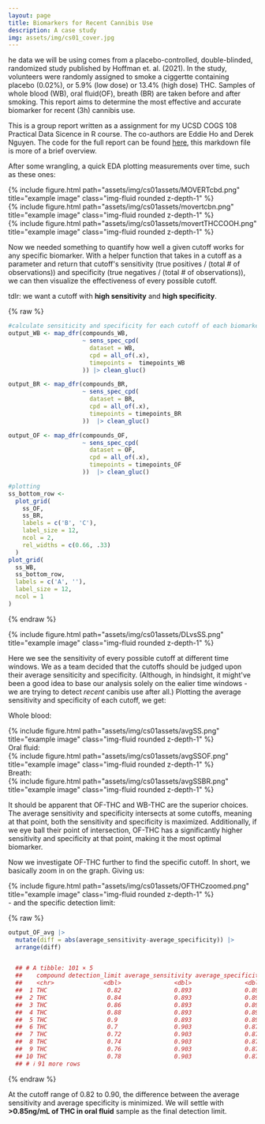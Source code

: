 ```yaml
---
layout: page
title: Biomarkers for Recent Cannibis Use
description: A case study
img: assets/img/cs01_cover.jpg
---
```

he data we will be using comes from a placebo-controlled, double-blinded, randomized study published by Hoffman et. al. (2021). In the study, volunteers were randomly assigned to smoke a ciggertte containing placebo (0.02%), or 5.9% (low dose) or 13.4% (high dose) THC. Samples of whole blood (WB), oral fluid(OF), breath (BR) are taken before and after smoking. This report aims to determine the most effective and accurate biomarker for recent (3h) cannibis use. 

This is a group report written as a assignment for my UCSD COGS 108 Practical Data Sicence in R course. The co-authors are Eddie Ho and Derek Nguyen. The code for the full report can be found [here](https://github.com/zrrainer/cannibis-biomarker-case-study/tree/main), this markdown file is more of a brief overview. 


After some wrangling, a quick EDA plotting measurements over time, such as these ones:
<div class="row">
    <div class="col-sm mt-3 mt-md-0">
        {% include figure.html path="assets/img/cs01assets/MOVERTcbd.png" title="example image" class="img-fluid rounded z-depth-1" %}
    </div>
</div>

<div class="row">
    <div class="col-sm mt-3 mt-md-0">
        {% include figure.html path="assets/img/cs01assets/movertcbn.png" title="example image" class="img-fluid rounded z-depth-1" %}
    </div>
</div>

<div class="row">
    <div class="col-sm mt-3 mt-md-0">
        {% include figure.html path="assets/img/cs01assets/movertTHCCOOH.png" title="example image" class="img-fluid rounded z-depth-1" %}
    </div>
</div>



Now we needed something to quantify how well a given cutoff works for any specific biomarker. With a helper function that takes in a cutoff as a parameter and return that cutoff's sensitivity (true positives / (total # of observations)) and specificity (true negatives / (total # of observations)), we can then visualize the effectiveness of every possible cutoff. 

tdlr: we want a cutoff with **high sensitivity** and **high specificity**. 


{% raw %}
```r
#calculate sensiticity and specificity for each cutoff of each biomarker
output_WB <- map_dfr(compounds_WB,
                     ~ sens_spec_cpd(
                       dataset = WB,
                       cpd = all_of(.x),
                       timepoints =  timepoints_WB
                     )) |> clean_gluc()

output_BR <- map_dfr(compounds_BR, 
                     ~ sens_spec_cpd(
                       dataset = BR,
                       cpd = all_of(.x),
                       timepoints = timepoints_BR
                     ))  |> clean_gluc()

output_OF <- map_dfr(compounds_OF,
                     ~ sens_spec_cpd(
                       dataset = OF,
                       cpd = all_of(.x),
                       timepoints = timepoints_OF
                     ))  |> clean_gluc()

#plotting
ss_bottom_row <-
  plot_grid(
    ss_OF,
    ss_BR,
    labels = c('B', 'C'),
    label_size = 12,
    ncol = 2,
    rel_widths = c(0.66, .33)
  )
plot_grid(
  ss_WB,
  ss_bottom_row,
  labels = c('A', ''),
  label_size = 12,
  ncol = 1
)
```
{% endraw %}

<div class="row">
    <div class="col-sm mt-3 mt-md-0">
        {% include figure.html path="assets/img/cs01assets/DLvsSS.png" title="example image" class="img-fluid rounded z-depth-1" %}
    </div>
</div>

Here we see the sensitivity of every possible cutoff at different time windows. We as a team decided that the cutoffs should be judged upon their average sensiticity and specificity. (Although, in hindsight, it might've been a good idea to base our analysis solely on the ealier time windows - we are trying to detect *recent* canibis use after all.) Plotting the average sensitivity and specificity of each cutoff, we get:

Whole blood:
<div class="row">
    <div class="col-sm mt-3 mt-md-0">
        {% include figure.html path="assets/img/cs01assets/avgSS.png" title="example image" class="img-fluid rounded z-depth-1" %}
    </div>
</div>
Oral fluid:
<div class="row">
    <div class="col-sm mt-3 mt-md-0">
        {% include figure.html path="assets/img/cs01assets/avgSSOF.png" title="example image" class="img-fluid rounded z-depth-1" %}
    </div>
</div>
Breath:
<div class="row">
    <div class="col-sm mt-3 mt-md-0">
        {% include figure.html path="assets/img/cs01assets/avgSSBR.png" title="example image" class="img-fluid rounded z-depth-1" %}
    </div>
</div>

It should be apparent that OF-THC and WB-THC are the superior choices. The average sensitivity and specificity intersects at some cutoffs, meaning at that point, both the sensitivity and specificity is maximized. Additionally, if we eye ball their point of intersection, OF-THC has a significantly higher sensitivity and specificity at that point, making it the most optimal biomarker. 

Now we investigate OF-THC further to find the specific cutoff. In short, we basically zoom in on the graph. Giving us:

<div class="row">
    <div class="col-sm mt-3 mt-md-0">
        {% include figure.html path="assets/img/cs01assets/OFTHCzoomed.png" title="example image" class="img-fluid rounded z-depth-1" %}
    </div>
</div>
- and the specific detection limit:


{% raw %}
```r
output_OF_avg |>
  mutate(diff = abs(average_sensitivity-average_specificity)) |>
  arrange(diff)


  ## # A tibble: 101 × 5
  ##    compound detection_limit average_sensitivity average_specificity    diff   
  ##    <chr>              <dbl>               <dbl>               <dbl>   <dbl>  
  ##  1 THC                 0.82               0.893               0.890 0.00338   
  ##  2 THC                 0.84               0.893               0.890 0.00338  
  ##  3 THC                 0.86               0.893               0.890 0.00338  
  ##  4 THC                 0.88               0.893               0.890 0.00338  
  ##  5 THC                 0.9                0.893               0.890 0.00338  
  ##  6 THC                 0.7                0.903               0.879 0.0240   
  ##  7 THC                 0.72               0.903               0.879 0.0240   
  ##  8 THC                 0.74               0.903               0.879 0.0240   
  ##  9 THC                 0.76               0.903               0.879 0.0240   
  ## 10 THC                 0.78               0.903               0.879 0.0240   
  ## # ℹ 91 more rows  
  ```
{% endraw %}

  At the cutoff range of 0.82 to 0.90, the difference between the average sensitivity and average specificity is minimized. We will settle with **>0.85ng/mL of THC in oral fluid** sample as the final detection limit. 




